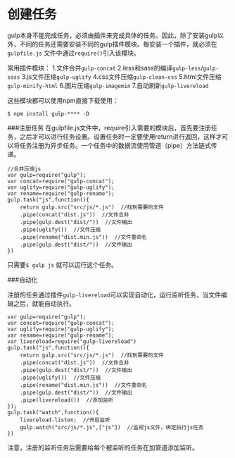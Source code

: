创建任务
===================
gulp本身不能完成任务，必须由插件来完成具体的任务。因此，除了安装gulp以外，不同的任务还需要安装不同的gulp插件模块。每安装一个插件，就必须在`gulpfile.js` 文件中通过`require()`引入该模块。

常用插件模块：
1.文件合并`gulp-concat` 2.less和sass的编译`gulp-less`/`gulp-sass` 3.js文件压缩`gulp-uglify` 4.css文件压缩`gulp-clean-css` 5.html文件压缩 `gulp-minify-html` 6.图片压缩`gulp-imagemin` 7.自动刷新`gulp-livereload`  

这些模块都可以使用npm直接下载使用：

    $ npm install gulp-**** -D

###注册任务
在gulpfile.js文件中，require引入需要的模块后，首先要注册任务，之后才可以进行任务设置。设置任务时一定要使用return进行返回，这样才可以将任务注册为异步任务。一个任务中的数据流使用管道（pipe）方法链式传递。

    //合并压缩js
    var gulp=require("gulp");
    var concat=require("gulp-concat");
    var uglify=require("gulp-uglify");
    var rename=require("gulp-rename");
    gulp.task("js",function(){
        return gulp.src("src/js/*.js")  //找到需要的文件
        .pipe(concat("dist.js"))  //文件合并
        .pipe(gulp.dest("dist/"))  //文件输出
        .pipe(uglify())  //文件压缩
        .pipe(rename("dist.min.js"))  //文件重命名
        .pipe(gulp.dest("dist/"))  //文件输出
    })
只需要`$ gulp js` 就可以运行这个任务。

###自动化

注册的任务通过插件`gulp-livereload`可以实现自动化，运行监听任务，当文件编辑之后，就能自动执行。

    var gulp=require("gulp");
    var concat=require("gulp-concat");
    var uglify=require("gulp-uglify");
    var rename=require("gulp-rename");
    var livereload=require("gulp-livereload")
    gulp.task("js",function(){
        return gulp.src("src/js/*.js")  //找到需要的文件
        .pipe(concat("dist.js"))  //文件合并
        .pipe(gulp.dest("dist/"))  //文件输出
        .pipe(uglify())  //文件压缩
        .pipe(rename("dist.min.js"))  //文件重命名
        .pipe(gulp.dest("dist/"))  //文件输出
        .pipe(livereload())  //添加监听      
    });
    gulp.task("watch",function(){
        livereload.listen;  //开启监听
        gulp.watch("src/js/*.js",["js"])  //监视js文件，绑定执行js任务
    })
注意，注册的监听任务后需要给每个被监听的任务在加管道添加监听。
